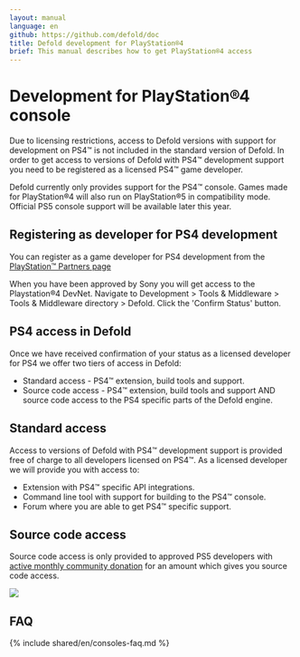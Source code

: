 ```yaml
---
layout: manual
language: en
github: https://github.com/defold/doc
title: Defold development for PlayStation®4
brief: This manual describes how to get PlayStation®4 access
---
```


# Development for PlayStation®4 console 
Due to licensing restrictions, access to Defold versions with support for development on PS4™ is not included in the standard version of Defold. In order to get access to versions of Defold with PS4™ development support you need to be registered as a licensed PS4™ game developer.

<div class='sidenote' markdown='1'>
Defold currently only provides support for the PS4™ console. Games made for PlayStation®4 will also run on PlayStation®5 in compatibility mode. Official PS5 console support will be available later this year.
</div>

## Registering as developer for PS4 development
You can register as a game developer for PS4 development from the [PlayStation™ Partners page](https://register.playstation.net/partnership)

When you have been approved by Sony you will get access to the Playstation®4 DevNet. Navigate to Development > Tools & Middleware > Tools & Middleware directory > Defold. Click the 'Confirm Status' button.

## PS4 access in Defold 
Once we have received confirmation of your status as a licensed developer for PS4 we offer two tiers of access in Defold:

* Standard access - PS4™ extension, build tools and support.
* Source code access - PS4™ extension, build tools and support AND source code access to the PS4 specific parts of the Defold engine.

## Standard access 
Access to versions of Defold with PS4™ development support is provided free of charge to all developers licensed on PS4™. As a licensed developer we will provide you with access to:

* Extension with PS4™ specific API integrations.
* Command line tool with support for building to the PS4™ console.
* Forum where you are able to get PS4™ specific support.

## Source code access 
Source code access is only provided to approved PS5 developers with [active monthly community donation](/community-donations/) for an amount which gives you source code access.

![](../images/nintendo-switch/register-defold.png)

## FAQ
{% include shared/en/consoles-faq.md %}